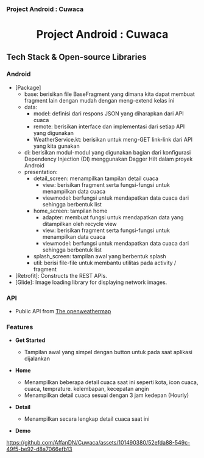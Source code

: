 ### Project Android : Cuwaca
<h1 align="center">Project Android : Cuwaca</h1>

## Tech Stack & Open-source Libraries

### Android

- [Package]
    - base: berisikan file BaseFragment yang dimana kita dapat membuat fragment lain dengan mudah dengan meng-extend kelas ini
    - data:
      - model: definisi dari respons JSON yang diharapkan dari API cuaca
      - remote: berisikan interface dan implementasi dari setiap API yang digunakan
      - WeatherService.kt: berisikan untuk meng-GET link-link dari API yang kita gunakan
    - di: berisikan modul-modul yang digunakan bagian dari konfigurasi Dependency Injection (DI) menggunakan Dagger Hilt dalam proyek Android
    - presentation:
      - detail_screen: menampilkan tampilan detail cuaca
        - view: berisikan fragment serta fungsi-fungsi untuk menampilkan data cuaca
        - viewmodel: berfungsi untuk mendapatkan data cuaca dari sehingga berbentuk list
      - home_screen: tampilan home
        - adapter: membuat fungsi untuk mendapatkan data yang ditampilkan oleh recycle view
        - view: berisikan fragment serta fungsi-fungsi untuk menampilkan data cuaca
        - viewmodel: berfungsi untuk mendapatkan data cuaca dari sehingga berbentuk list
      - splash_screen: tampilan awal yang berbentuk splash
      - util: berisi file-file untuk membantu utilitas pada activity / fragment
- [Retrofit]: Constructs the REST APIs.
- [Glide]: Image loading library for displaying network images.

### API
- Public API from [The openweathermap](https://api.openweathermap.org)

### Features

- **Get Started**
  - Tampilan awal yang simpel dengan button untuk pada saat aplikasi dijalankan

- **Home**
  - Menampilkan beberapa detail cuaca saat ini seperti kota, icon cuaca, cuaca, temprature. kelembapan, kecepatan angin
  - Menampilkan detail cuaca sesuai dengan 3 jam kedepan (Hourly)

- **Detail**
  - Menampilkan secara lengkap detail cuaca saat ini

- **Demo**

https://github.com/AffanDN/Cuwaca/assets/101490380/52efda88-549c-49f5-be92-d8a7066efb13

